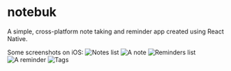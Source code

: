 # notebuk
A simple, cross-platform note taking and reminder app created using React Native.

Some screenshots on iOS:
![Notes list](https://raw.githubusercontent.com/vormium/notebuk/master/screenshots/notes%20list.png)
![A note](https://raw.githubusercontent.com/vormium/notebuk/master/screenshots/note.png)
![Reminders list](https://raw.githubusercontent.com/vormium/notebuk/master/screenshots/reminders%20list.png)
![A reminder](https://raw.githubusercontent.com/vormium/notebuk/master/screenshots/reminder.png)
![Tags](https://raw.githubusercontent.com/vormium/notebuk/master/screenshots/tags.png)